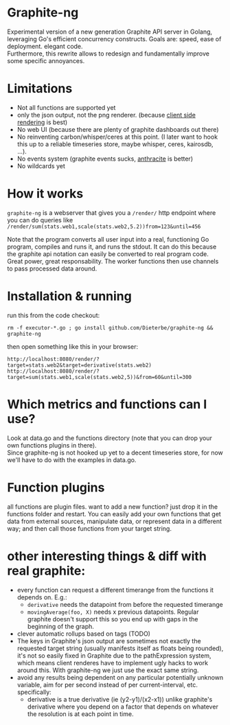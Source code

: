 # Graphite-ng

Experimental version of a new generation Graphite API server in Golang, leveraging Go's efficient concurrency constructs.
Goals are: speed, ease of deployment. elegant code.  
Furthermore, this rewrite allows to redesign and fundamentally improve some specific annoyances.

# Limitations

 * Not all functions are supported yet
 * only the json output, not the png renderer. (because [client side rendering](https://github.com/vimeo/timeserieswidget/) is best)
 * No web UI (because there are plenty of graphite dashboards out there)
 * No reinventing carbon/whisper/ceres at this point. (I later want to hook this up to a reliable timeseries store, maybe whisper, ceres, kairosdb, ...).
 * No events system (graphite events sucks, [anthracite](https://github.com/Dieterbe/anthracite/) is better)
 * No wildcards yet

# How it works

`graphite-ng` is a webserver that gives you a `/render/` http endpoint where you can do queries like
`/render/sum(stats.web1,scale(stats.web2,5.2))from=123&until=456`

Note that the program converts all user input into a real, functioning Go program, compiles and runs it, and runs the stdout.
It can do this because the graphite api notation can easily be converted to real program code.  Great power, great responsability.
The worker functions then use channels to pass processed data around.

# Installation & running

run this from the code checkout:
```
rm -f executor-*.go ; go install github.com/Dieterbe/graphite-ng && graphite-ng
```

then open something like this in your browser:

```
http://localhost:8080/render/?target=stats.web2&target=derivative(stats.web2)
http://localhost:8080/render/?target=sum(stats.web1,scale(stats.web2,5))&from=60&until=300
```

# Which metrics and functions can I use?

Look at data.go and the functions directory (note that you can drop your own functions plugins in there).  
Since graphite-ng is not hooked up yet to a decent timeseries store, for now we'll have to do with the
examples in data.go.

# Function plugins 

all functions are plugin files. want to add a new function? just drop it in the functions folder and restart.  You can easily add your own functions
that get data from external sources, manipulate data, or represent data in a different way; and then call those functions from your target string.

# other interesting things & diff with real graphite:

* every function can request a different timerange from the functions it depends on.   E.g.:
  * `derivative` needs the datapoint from before the requested timerange
  * `movingAverage(foo, X)` needs x previous datapoints.
  Regular graphite doesn't support this so you end up with gaps in the beginning of the graph.
* clever automatic rollups based on tags (TODO)
* The keys in Graphite's json output are sometimes not exactly the requested target string (usually manifests itself as floats being rounded), it's not so easily fixed in Graphite
  due to the pathExpression system,  which means client renderes have to implement ugly hacks to work around this. 
  With graphite-ng we just use the exact same string.
* avoid any results being dependent on any particular potentially unknown variable, aim for per second instead of per current-interval, etc. specifically:
  * derivative is a true derivative (ie (y2-y1)/(x2-x1)) unlike graphite's derivative where you depend on a factor that depends on whatever the resolution is at each point in time.
